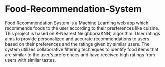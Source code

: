 # Food-Recommendation-System
Food Recommendation System is a Machine Learning web app which recommends foods to the user according to their prerferences like cuisine.
This project is based on K-Nearest Neighbors(KNN) algorithm.
User ratings aims to provide personalized and accurate recommendations to users based on their preferences and the ratings given by similar users. 
The system utilizes collaborative filtering techniques to identify food items that are similar to the user's preferences and have received high ratings from users with similar tastes.





